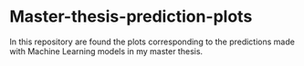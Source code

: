 # Master-thesis-prediction-plots
In this repository are found the plots corresponding to the predictions made with Machine Learning models in my master thesis.
